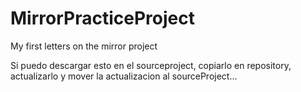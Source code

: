 # MirrorPracticeProject

My first letters on the mirror project

Si puedo descargar esto en el sourceproject, copiarlo en repository, actualizarlo y mover la actualizacion al sourceProject...



